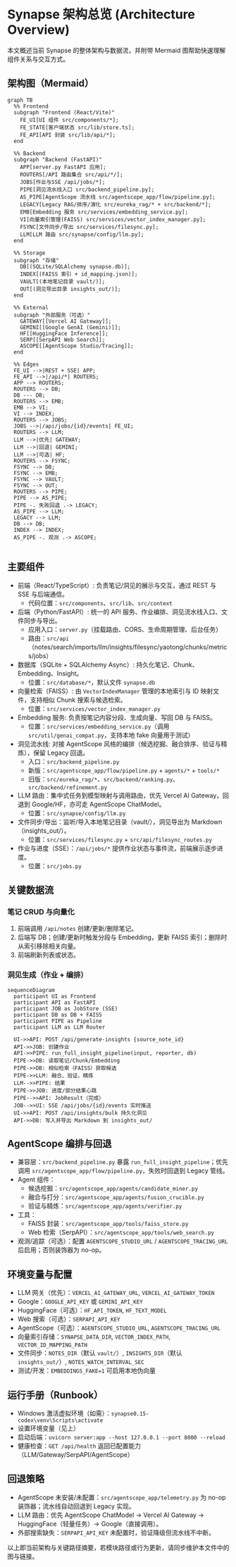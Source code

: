 # Synapse 架构总览 (Architecture Overview)

本文概述当前 Synapse 的整体架构与数据流，并附带 Mermaid 图帮助快速理解组件关系与交互方式。

## 架构图（Mermaid）

```mermaid
graph TB
  %% Frontend
  subgraph "Frontend (React/Vite)"
    FE_UI[UI 组件 src/components/*];
    FE_STATE[客户端状态 src/lib/store.ts];
    FE_API[API 封装 src/lib/api/*];
  end

  %% Backend
  subgraph "Backend (FastAPI)"
    APP[server.py FastAPI 应用];
    ROUTERS[/API 路由集合 src/api/*/];
    JOBS[作业与SSE /api/jobs/*];
    PIPE[洞见流水线入口 src/backend_pipeline.py];
    AS_PIPE[AgentScope 流水线 src/agentscope_app/flow/pipeline.py];
    LEGACY[Legacy RAG/排序/演化 src/eureka_rag/* + src/backend/*];
    EMB[Embedding 服务 src/services/embedding_service.py];
    VI[向量索引管理(FAISS) src/services/vector_index_manager.py];
    FSYNC[文件同步/导出 src/services/filesync.py];
    LLM[LLM 路由 src/synapse/config/llm.py];
  end

  %% Storage
  subgraph "存储"
    DB[(SQLite/SQLAlchemy synapse.db)];
    INDEX[(FAISS 索引 + id_mapping.json)];
    VAULT[(本地笔记目录 vault/)];
    OUT[(洞见导出目录 insights_out/)];
  end

  %% External
  subgraph "外部服务（可选）"
    GATEWAY[[Vercel AI Gateway]];
    GEMINI[[Google GenAI (Gemini)]];
    HF[[HuggingFace Inference]];
    SERP[[SerpAPI Web Search]];
    ASCOPE[[AgentScope Studio/Tracing]];
  end

  %% Edges
  FE_UI -->|REST + SSE| APP;
  FE_API -->|/api/*| ROUTERS;
  APP --> ROUTERS;
  ROUTERS --> DB;
  DB --- DB;
  ROUTERS --> EMB;
  EMB --> VI;
  VI --> INDEX;
  ROUTERS --> JOBS;
  JOBS -->|/api/jobs/{id}/events| FE_UI;
  ROUTERS --> LLM;
  LLM -->|优先| GATEWAY;
  LLM -->|回退| GEMINI;
  LLM -->|可选| HF;
  ROUTERS --> FSYNC;
  FSYNC --> DB;
  FSYNC --> EMB;
  FSYNC --> VAULT;
  FSYNC --> OUT;
  ROUTERS --> PIPE;
  PIPE --> AS_PIPE;
  PIPE -. 失败回退 .-> LEGACY;
  AS_PIPE --> LLM;
  LEGACY --> LLM;
  DB --> DB;
  INDEX --> INDEX;
  AS_PIPE -. 观测 .-> ASCOPE;


```

## 主要组件

- 前端（React/TypeScript）: 负责笔记/洞见的展示与交互，通过 REST 与 SSE 与后端通信。
  - 代码位置：`src/components`、`src/lib`、`src/context`
- 后端（Python/FastAPI）: 统一的 API 服务、作业编排、洞见流水线入口、文件同步与导出。
  - 应用入口：`server.py`（挂载路由、CORS、生命周期管理、后台任务）
  - 路由：`src/api`（notes/search/imports/llm/insights/filesync/yaotong/chunks/metrics/jobs）
- 数据库（SQLite + SQLAlchemy Async）: 持久化笔记、Chunk、Embedding、Insight。
  - 位置：`src/database/*`，默认文件 `synapse.db`
- 向量检索（FAISS）: 由 `VectorIndexManager` 管理的本地索引与 ID 映射文件，支持相似 Chunk 搜索与候选检索。
  - 位置：`src/services/vector_index_manager.py`
- Embedding 服务: 负责按笔记内容分段、生成向量、写回 DB 与 FAISS。
  - 位置：`src/services/embedding_service.py`（调用 `src/util/genai_compat.py`，支持本地 fake 向量用于测试）
- 洞见流水线: 对接 AgentScope 风格的编排（候选挖掘、融合排序、验证与精炼），保留 Legacy 回退。
  - 入口：`src/backend_pipeline.py`
  - 新版：`src/agentscope_app/flow/pipeline.py` + `agents/*` + `tools/*`
  - 旧版：`src/eureka_rag/*`、`src/backend/ranking.py`、`src/backend/refinement.py`
- LLM 路由：集中式任务到模型映射与调用路由，优先 Vercel AI Gateway，回退到 Google/HF，亦可走 AgentScope ChatModel。
  - 位置：`src/synapse/config/llm.py`
- 文件同步/导出：监听/导入本地笔记目录（vault/），洞见导出为 Markdown（insights_out/）。
  - 位置：`src/services/filesync.py` + `src/api/filesync_routes.py`
- 作业与进度（SSE）：`/api/jobs/*` 提供作业状态与事件流，前端展示逐步进度。
  - 位置：`src/jobs.py`

## 关键数据流

### 笔记 CRUD 与向量化

1) 前端调用 `/api/notes` 创建/更新/删除笔记。
2) 后端写 DB；创建/更新时触发分段与 Embedding，更新 FAISS 索引；删除时从索引移除相关向量。
3) 前端刷新列表或状态。

### 洞见生成（作业 + 编排）

```mermaid
sequenceDiagram
  participant UI as Frontend
  participant API as FastAPI
  participant JOB as JobStore (SSE)
  participant DB as DB + FAISS
  participant PIPE as Pipeline
  participant LLM as LLM Router

  UI->>API: POST /api/generate-insights {source_note_id}
  API->>JOB: 创建作业
  API->>PIPE: run_full_insight_pipeline(input, reporter, db)
  PIPE->>DB: 读取笔记/Chunk/Embedding
  PIPE->>DB: 相似检索（FAISS）获取候选
  PIPE->>LLM: 融合、验证、精炼
  LLM-->>PIPE: 结果
  PIPE->>JOB: 进度/部分结果心跳
  PIPE-->>API: JobResult（完成）
  JOB-->>UI: SSE /api/jobs/{id}/events 实时推送
  UI->>API: POST /api/insights/bulk 持久化洞见
  API->>DB: 写入并导出 Markdown 到 insights_out/
```

## AgentScope 编排与回退

- 兼容层：`src/backend_pipeline.py` 暴露 `run_full_insight_pipeline`；优先调用 `src/agentscope_app/flow/pipeline.py`，失败时回退到 Legacy 管线。
- Agent 组件：
  - 候选挖掘：`src/agentscope_app/agents/candidate_miner.py`
  - 融合与打分：`src/agentscope_app/agents/fusion_crucible.py`
  - 验证与精炼：`src/agentscope_app/agents/verifier.py`
- 工具：
  - FAISS 封装：`src/agentscope_app/tools/faiss_store.py`
  - Web 检索（SerpAPI）：`src/agentscope_app/tools/web_search.py`
- 观测/追踪（可选）：配置 `AGENTSCOPE_STUDIO_URL` / `AGENTSCOPE_TRACING_URL` 后启用；否则装饰器为 no-op。

## 环境变量与配置

- LLM 网关（优先）：`VERCEL_AI_GATEWAY_URL`, `VERCEL_AI_GATEWAY_TOKEN`
- Google：`GOOGLE_API_KEY` 或 `GEMINI_API_KEY`
- HuggingFace（可选）：`HF_API_TOKEN`, `HF_TEXT_MODEL`
- Web 搜索（可选）：`SERPAPI_API_KEY`
- AgentScope（可选）：`AGENTSCOPE_STUDIO_URL`, `AGENTSCOPE_TRACING_URL`
- 向量索引存储：`SYNAPSE_DATA_DIR`, `VECTOR_INDEX_PATH`, `VECTOR_ID_MAPPING_PATH`
- 文件同步：`NOTES_DIR`（默认 `vault/`）, `INSIGHTS_DIR`（默认 `insights_out/`）, `NOTES_WATCH_INTERVAL_SEC`
- 测试/开发：`EMBEDDINGS_FAKE=1` 可启用本地伪向量

## 运行手册（Runbook）

- Windows 激活虚拟环境（如需）：`synapse0.15-codex\venv\Scripts\activate`
- 设置环境变量（见上）
- 启动后端：`uvicorn server:app --host 127.0.0.1 --port 8000 --reload`
- 健康检查：`GET /api/health` 返回已配置能力（LLM/Gateway/SerpAPI/AgentScope）

## 回退策略

- AgentScope 未安装/未配置：`src/agentscope_app/telemetry.py` 为 no-op 装饰器；流水线自动回退到 Legacy 实现。
- LLM 路由：优先 AgentScope ChatModel → Vercel AI Gateway → HuggingFace（轻量任务）→ Google（直接调用）。
- 外部搜索缺失：`SERPAPI_API_KEY` 未配置时，验证降级但流水线不中断。

以上即当前架构与关键路径摘要，若模块路径或行为更新，请同步维护本文件中的图与链接。

